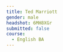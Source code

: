 ```yaml
---
title: Ted Marriott
gender: male
headshot: 6MH8XGr
submitted: false
course: 
  - English BA
---
```

